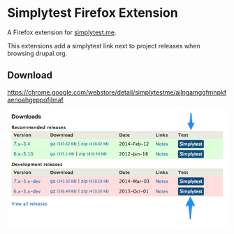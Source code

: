 Simplytest Firefox Extension
===========================

A Firefox extension for [simplytest.me](http://simplytest.me).

This extensions add a simplytest link next to project releases when browsing drupal.org.

## Download

https://chrome.google.com/webstore/detail/simplytestme/ajlngamggfmnpkfaenoahgeppofjlmaf

![alt tag](https://raw.githubusercontent.com/arshad/simplytest-chrome/master/app/images/screenshot.png)

